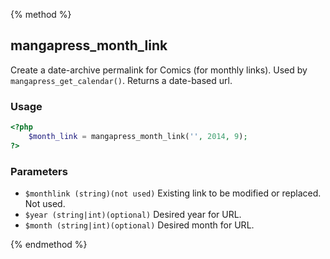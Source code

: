 {% method %}
## mangapress_month_link

Create a date-archive permalink for Comics (for monthly links). Used by `mangapress_get_calendar()`. Returns a date-based url.

### Usage
```php
<?php
    $month_link = mangapress_month_link('', 2014, 9);
?>
```

### Parameters
* `$monthlink (string)(not used)` Existing link to be modified or replaced. Not used.
* `$year (string|int)(optional)` Desired year for URL.
* `$month (string|int)(optional)` Desired month for URL.

{% endmethod %}

